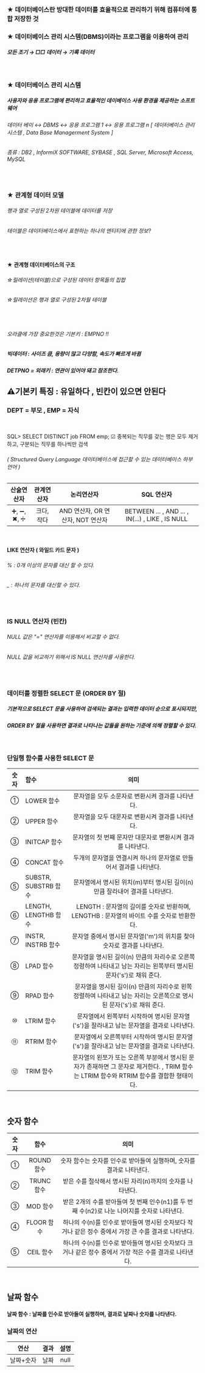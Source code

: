 ### ★ 데이터베이스란 방대한 데이터를 효율적으로 관리하기 위해 컴퓨터에 통합 저장한 것
### ★ 데이터베이스 관리 시스템(DBMS)이라는 프로그램을 이용하여 관리 

##### 모든 조기 → □□ 데이터 → 기록 데이터

<br/>

### ★ 데이터베이스 관리 시스템

##### 사용자와 응용 프로그램에 편리하고 효율적인 데이베이스 사용 환경을 제공하는 소프트웨어

###### 데이터 베이 ↔ DBMS ↔ 응용 프로그램 1 ↔ 응용 프로그램 n [ 데이터베이스 관리 시스템 , Data Base Managerment System ]
###### 종류 : DB2 , InformiX SOFTWARE, SYBASE , SQL Server, Microsoft Access, MySQL

<br/>

### ★ 관계형 데이터 모델

###### 행과 열로 구성된 2차원 테이블에 데이터를 저장
###### 테이블은 데이터베이스에서 표현하는 하나의 엔티티에 관한 정보?

<br/>

#### ★ 관계형 데이터베이스의 구조
###### ☆릴레이션(테이블)으로 구성된 데이터 항목들의 집합
###### ☆릴레이션은 행과 열로 구성된 2차월 테이블 

<br/>

###### 오라클에 가장 중요한것은 기본키 : EMPNO !! 

##### 빅데이터 : 사이즈 큼, 용량이 많고 다양함, 속도가 빠르게 바뀜

##### DETPNO = 외래키 : 연관이 있어야 돼고 참조한다.

## ⚠기본키 특징 : 유일하다 , 빈칸이 있으면 안된다

### DEPT = 부모 , EMP = 자식

<br/>

SQL>  SELECT DISTINCT job FROM emp; ☑ 중복되는 직무를 갖는 행은 모두 제거하고, 구분되는 직무를 하나씩만 검색
###### ( Structured Query Language 데이터베이스에 접근할 수 있는 데이터베이스 하부 언어 )

|산술연산자|관계연산자|논리연산자|SQL 연산자|
|:---:|:---:|:---:|:---:|
|➕, ➖, ✖, ➗|크다, 작다|AND 연산자, OR 연산자, NOT 연산자|BETWEEN ... , AND ... , IN(...) , LIKE , IS NULL|

<br/>

#### LIKE 연산자 ( 와일드 카드 문자 )
###### % : 0개 이상의 문자를 대신 할 수 있다.
###### _ : 하나의 문자를 대신할 수 있다.

<br/>

###  IS NULL 연산자 (빈칸)
###### NULL 값은 "=" 연산자를 이용해서 비교할 수 없다.
###### NULL 값을 비교하기 위해서 IS NULL 연산자를 사용한다.

<br/>

### 데이터를 정렬한 SELECT 문 (ORDER BY 절)
##### 기본적으로 SELECT 문을 사용하여 검색되는 결과는 입력한 데이터 순으로 표시되지만,
##### ORDER BY 절을 사용하면 결과로 나타나는 값들을 원하는 기준에 의해 정렬할 수 있다.

<br/>

### 단일행 함수를 사용한 SELECT 문
|숫자|함수|의미|
|:---:|:---|:---:|
|①|LOWER 함수|문자열을 모두 소문자로 변환시켜 결과를 나타낸다.|
|②|UPPER 함수|문자열을 모두 대문자로 변환시켜 결과를 나타낸다.|
|③|INITCAP 함수|문자열의 첫 번째 문자만 대문자로 변환시켜 결과를 나타낸다.|
|④|CONCAT 함수|두개의 문자열을 연결시켜 하나의 문자열로 만들어서 결과를 나타낸다.|
|⑤|SUBSTR, SUBSTRB 함수|문자열에서 명시된 위치(m)부터 명시된 길이(n)만큼 잘라내어 결과를 나타낸다.|
|⑥|LENGTH, LENGTHB 함수|LENGTH : 문자열의 길이를 숫자로 반환하며, LENGTHB : 문자열의 바이트 수를 숫자로 반환한다.|
|⑦|INSTR, INSTRB 함수|문자열 중에서 명시된 문자열('m')의 위치를 찾아 숫자로 결과를 나타낸다.|
|⑧|LPAD 함수|문자열을 명시된 길이(n) 만큼의 자리수로 오른쪽 정령하여 나타내고 남는 자리는 왼쪽부터 명시된 문자('s')로 채워 준다.|
|⑨|RPAD 함수|문자열을 명시된 길이(n) 만큼의 자리수로 왼쪽 정렬하여 나타내고 남는 자리는 오른쪽으로 명시된 문자('s')로 채워 준다.|
|⑩|LTRIM 함수|문자열에서 왼쪽부터 시작하여 명시된 문자열('s')을 잘라내고 남는 문자열을 결과로 나타낸다.|
|⑪|RTRIM 함수|문자열에서 오른쪽부터 시작하여 명시된 문자열('s')을 잘라내고 남는 문자열을 결과로 나타낸다.|
|⑫|TRIM 함수|문자열의 왼쪼가 또는 오른쪽 부분에서 명시된 문자가 존재하면 그 문자로 제거한다. , TRIM 함수는 LTRIM 함수와 RTRIM 함수를 결합한 형태이다.|

<br/>

## 숫자 함수
|숫자|함수|의미|
|:---:|:---:|:---:|
|①|ROUND 함수|숫자 함수는 숫자를 인수로 받아들여 실행하며, 숫자를 결과로 나타낸다.|
|②|TRUNC 함수|받은 수를 절삭해서 명시된 자리(n)까지의 숫자를 나타낸다.|
|③|MOD 함수|받은 2개의 수를 받아들여 첫 번째 인수(n1)를 두 번째 수(n2)로 나눈 나머지를 숫자로 나타낸다.|
|④|FLOOR 함수|하나의 수(n)를 인수로 받아들여 명시된 숫자보다 작거나 같은 정수 중에서 가장 큰 수를 결과로 나타낸다.|
|⑤|CEIL 함수|하나의 수(n)를 인수로 받아들여 명시된 숫자보다 크거나 같은 정수 중에서 가장 적은 수를 결과로 나타낸다.|

<br/>

## 날짜 함수
#### 날짜 함수 : 날짜를 인수로 받아들여 실행하며, 결과로 날짜나 숫자를 나타낸다.

### 날짜의 연산
|연산|결과|설명|
|:---:|:---|:---:|
|날짜+숫자|날짜|null|
